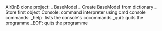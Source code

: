 AirBnB clone project:
	_ BaseModel
	_ Create BaseModel from dictionary
	_ Store first object
Console: command interpreter using cmd
console commands:
	_help: lists the console's cocommands
	_quit: quits the programme
	_EOF: quits the programme

